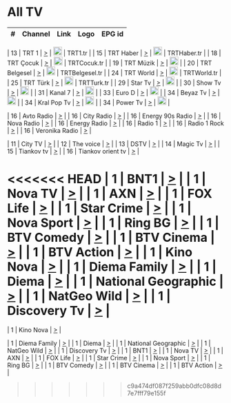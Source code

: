 <h1>All TV</h1>

| #   | Channel        | Link  | Logo | EPG id |
|:---:|:--------------:|:-----:|:----:|:------:|

| 13  | TRT 1            | [>](https://tv-trt1.medya.trt.com.tr/master.m3u8) | <img height="20" src="https://i.imgur.com/j786OLG.png"/> | TRT1.tr |
| 15  | TRT Haber        | [>](https://tv-trthaber.medya.trt.com.tr/master.m3u8) | <img height="20" src="https://i.imgur.com/OVfo8Ab.png"/> | TRTHaber.tr |
| 18  | TRT Çocuk        | [>](https://tv-trtcocuk.medya.trt.com.tr/master.m3u8) | <img height="20" src="https://i.imgur.com/QLFmD6d.png"/> | TRTCocuk.tr |
| 19  | TRT Müzik        | [>](https://tv-trtmuzik.medya.trt.com.tr/master.m3u8) | <img height="20" src="https://i.imgur.com/fIVFCEd.png"/> |
| 20  | TRT Belgesel     | [>](https://tv-trtbelgesel.medya.trt.com.tr/master.m3u8) | <img height="20" src="https://i.imgur.com/MGO87pe.png"/> | TRTBelgesel.tr |
| 24  | TRT World        | [>](https://tv-trtworld.medya.trt.com.tr/master.m3u8) | <img height="20" src="https://i.imgur.com/JEA2xpv.png"/> | TRTWorld.tr |
| 25  | TRT Türk         | [>](https://tv-trtturk.medya.trt.com.tr/master.m3u8) | <img height="20" src="https://i.imgur.com/OSTOQNw.png"/> | TRTTurk.tr |
| 29  | Star Tv   | [>](https://dogus-live.daioncdn.net/startv/startv_360p.m3u8) | <img height="20" src="https://i.imgur.com/IebUZx1.png"/> |
| 30  | Show Tv     | [>](https://ciner-live.daioncdn.net/showtv/showtv.m3u8) | <img height="20" src="https://i.imgur.com/IebUZx1.png"/> |
| 31  | Kanal 7     | [>](https://kanal7-live.daioncdn.net/kanal7/kanal7.m3u8) | <img height="20" src="https://i.imgur.com/IebUZx1.png"/> |
| 33  | Euro D    | [>](https://www.youtube.com/user/KanalD/live) | <img height="20" src="https://i.imgur.com/IebUZx1.png"/> |
| 34  | Beyaz Tv     | [>](https://beyaztv-live.daioncdn.net/beyaztv/beyaztv.m3u8) | <img height="20" src="https://i.imgur.com/IebUZx1.png"/> |
| 34  | Kral Pop Tv     | [>](https://www.youtube.com/watch?v=GuFTuKoXepw) | <img height="20" src="https://i.imgur.com/IebUZx1.png"/> |
| 34  | Power Tv     | [>](https://livetv.powerapp.com.tr/powerTV/powerhd.smil/chunklist.m3u8) | <img height="20" src="https://i.imgur.com/IebUZx1.png"/> |

| 16  | Avto Radio | [>](http://stream.metacast.eu/avtoradio.mp3.m3u) |
| 16  | City Radio | [>](http://stream.metacast.eu/city.aac.m3u) |
| 16  | Energy 90s Radio | [>](http://stream.metacast.eu/energy-90s.m3u) |
| 16  | Nova Radio | [>](http://stream.metacast.eu/nova.aac.m3u) |
| 16  | Energy Radio | [>](http://stream.metacast.eu/nrj.aac.m3u) |
| 16  | Radio 1 | [>](http://stream.metacast.eu/radio1.aac.m3u) |
| 16  | Radio 1 Rock | [>](http://stream.metacast.eu/radio1rock.aac.m3u) |
| 16  | Veronika Radio | [>](http://stream.metacast.eu/veronika.aac.m3u) |

| 11  | City TV | [>](https://tv.city.bg/play/tshls/citytv/index.m3u8) |
| 12  | The voice | [>](https://bss1.neterra.tv/thevoice/thevoice.m3u8) |
| 13  | DSTV | [>](http://46.249.95.140:8081/hls/data.m3u8) |
| 14  | Magic Tv | [>](https://bss1.neterra.tv/magictv/magictv.m3u8) |
| 15  | Tiankov tv | [>](https://streamer103.neterra.tv/tiankov-folk/live.m3u8) |
| 16  | Tiankov orient tv | [>](https://streamer103.neterra.tv/tiankov-orient/live.m3u8) |

<<<<<<< HEAD
| 1 | BNT1 | [>](https://ymkaya.xyz:33339/tv/bnt1/playlist.m3u8?wmsAuthSign=c2VydmVyX3RpbWU9My8yMC8yMDI1IDc6MzQ6MDQgUE0maGFzaF92YWx1ZT1US0NmSytuRmwwVnY0aG40eGRwaDNBPT0mdmFsaWRtaW51dGVzPTYw) |
| 1 | Nova TV | [>](https://ymkaya.xyz:33339/tv/novatv/playlist.m3u8?wmsAuthSign=c2VydmVyX3RpbWU9My8yMC8yMDI1IDc6MzQ6MTUgUE0maGFzaF92YWx1ZT04UU9mUkczbHJXZjlLZHRSZmR2Q2xRPT0mdmFsaWRtaW51dGVzPTYw) |
| 1 | AXN | [>](https://ymkaya.xyz:33339/tv/axn/playlist.m3u8?wmsAuthSign=c2VydmVyX3RpbWU9My8yMC8yMDI1IDc6MzQ6MjQgUE0maGFzaF92YWx1ZT04dmd0SmI0QU5EMG1JSm1zeEh6c1RBPT0mdmFsaWRtaW51dGVzPTYw) |
| 1 | FOX Life | [>](https://ymkaya.xyz:33339/tv/foxlife/playlist.m3u8?wmsAuthSign=c2VydmVyX3RpbWU9My8yMC8yMDI1IDc6MzQ6MzUgUE0maGFzaF92YWx1ZT1NOVpHc09yR1RiTkw3NXU4QW5RT1Z3PT0mdmFsaWRtaW51dGVzPTYw) |
| 1 | Star Crime | [>](https://ymkaya.xyz:33339/tv/foxcrime/playlist.m3u8?wmsAuthSign=c2VydmVyX3RpbWU9My8yMC8yMDI1IDc6MzQ6NDUgUE0maGFzaF92YWx1ZT1vMG9OS0QwOUtLSnRNbXdObWhYMTlnPT0mdmFsaWRtaW51dGVzPTYw) |
| 1 | Nova Sport | [>](https://ymkaya.xyz:33339/tv/novasport/playlist.m3u8?wmsAuthSign=c2VydmVyX3RpbWU9My8yMC8yMDI1IDc6MzQ6NTQgUE0maGFzaF92YWx1ZT1VazdrZDdYdUFoaE9IKzM3bncwcVNBPT0mdmFsaWRtaW51dGVzPTYw) |
| 1 | Ring BG | [>](https://ymkaya.xyz:33339/tv/ringbg/playlist.m3u8?wmsAuthSign=c2VydmVyX3RpbWU9My8yMC8yMDI1IDc6MzU6MDQgUE0maGFzaF92YWx1ZT1qTlA4SmVxZ2FoOVF0WmNqWmZMcHRBPT0mdmFsaWRtaW51dGVzPTYw) |
| 1 | BTV Comedy | [>](https://ymkaya.xyz:33339/tv/btvcomedy/playlist.m3u8?wmsAuthSign=c2VydmVyX3RpbWU9My8yMC8yMDI1IDc6MzU6MTcgUE0maGFzaF92YWx1ZT0xVHNVWU1NRVMwNUpzWVZCTlE2TlZ3PT0mdmFsaWRtaW51dGVzPTYw) |
| 1 | BTV Cinema | [>](https://ymkaya.xyz:33339/tv/btvcinema/playlist.m3u8?wmsAuthSign=c2VydmVyX3RpbWU9My8yMC8yMDI1IDc6MzU6MjYgUE0maGFzaF92YWx1ZT0rTmVCVG1EYWpuWExkcmtDYm91dFBBPT0mdmFsaWRtaW51dGVzPTYw) |
| 1 | BTV Action | [>](https://ymkaya.xyz:33339/tv/btvaction/playlist.m3u8?wmsAuthSign=c2VydmVyX3RpbWU9My8yMC8yMDI1IDc6MzU6MzYgUE0maGFzaF92YWx1ZT12ZmxDSGFUc1FNV0NBVFNRU3JzTGV3PT0mdmFsaWRtaW51dGVzPTYw) |
| 1 | Kino Nova | [>](https://ymkaya.xyz:33339/tv/kinonova/playlist.m3u8?wmsAuthSign=c2VydmVyX3RpbWU9My8yMC8yMDI1IDc6MzU6NDYgUE0maGFzaF92YWx1ZT1QdDUwRDM5NXlUSFBDWVRiMEw0bWtRPT0mdmFsaWRtaW51dGVzPTYw) |
| 1 | Diema Family | [>](https://ymkaya.xyz:33339/tv/diemafamily/playlist.m3u8?wmsAuthSign=c2VydmVyX3RpbWU9My8yMC8yMDI1IDc6MzU6NTUgUE0maGFzaF92YWx1ZT1LUW9pRU5IODh6RXFaTDkwSndTZEd3PT0mdmFsaWRtaW51dGVzPTYw) |
| 1 | Diema | [>](https://ymkaya.xyz:33339/tv/diema/playlist.m3u8?wmsAuthSign=c2VydmVyX3RpbWU9My8yMC8yMDI1IDc6MzY6NTAgUE0maGFzaF92YWx1ZT04ZlZIempWTzJNMEZKaGJOSUlTSnZBPT0mdmFsaWRtaW51dGVzPTYw) |
| 1 | National Geographic | [>](https://ymkaya.xyz:33339/tv/natgeo/playlist.m3u8?wmsAuthSign=c2VydmVyX3RpbWU9My8yMC8yMDI1IDc6MzY6NTkgUE0maGFzaF92YWx1ZT10TWZ2dzdES29VNEU0bnRmQmxtZ1F3PT0mdmFsaWRtaW51dGVzPTYw) |
| 1 | NatGeo Wild | [>](https://ymkaya.xyz:33339/tv/natgeowild/playlist.m3u8?wmsAuthSign=c2VydmVyX3RpbWU9My8yMC8yMDI1IDc6Mzc6MDkgUE0maGFzaF92YWx1ZT1INjUyN2ViVkxKcUZhRC9Dc3RINVBRPT0mdmFsaWRtaW51dGVzPTYw) |
| 1 | Discovery Tv | [>](https://ymkaya.xyz:33339/tv/discovery/playlist.m3u8?wmsAuthSign=c2VydmVyX3RpbWU9My8yMC8yMDI1IDc6Mzc6MTggUE0maGFzaF92YWx1ZT01OENIa1dST0pXOWZUWUFqOUtNVmlBPT0mdmFsaWRtaW51dGVzPTYw) |
=======


| 1 | Kino Nova | [>](https://ymkaya.xyz:11336/tv/kinonova/playlist.m3u8?wmsAuthSign=c2VydmVyX3RpbWU9MS8yLzIwMjUgNDo0MDoyMCBBTSZoYXNoX3ZhbHVlPWlFS1FrWEtMMVRFM3l5YklUWUJQUHc9PSZ2YWxpZG1pbnV0ZXM9NjA=) |

| 1 | Diema Family | [>](https://ymkaya.xyz:11336/tv/diemafamily/playlist.m3u8?wmsAuthSign=c2VydmVyX3RpbWU9MS8yLzIwMjUgNDo0MDozMCBBTSZoYXNoX3ZhbHVlPUVUaTVKTldvZTF5WVVCM0YwL21kaXc9PSZ2YWxpZG1pbnV0ZXM9NjA=) |
| 1 | Diema | [>](https://ymkaya.xyz:11336/tv/diema/playlist.m3u8?wmsAuthSign=c2VydmVyX3RpbWU9MS8yLzIwMjUgNDo0MDo0MCBBTSZoYXNoX3ZhbHVlPVlYMWVJT2NuUjNpUTBsaytEUFFOS2c9PSZ2YWxpZG1pbnV0ZXM9NjA=) |
| 1 | National Geographic | [>](https://ymkaya.xyz:11336/tv/natgeo/playlist.m3u8?wmsAuthSign=c2VydmVyX3RpbWU9MS8yLzIwMjUgNDo0MTo0MSBBTSZoYXNoX3ZhbHVlPTJQTlVmcG5nYWx0M013eUhGRGxnd0E9PSZ2YWxpZG1pbnV0ZXM9NjA=) |
| 1 | NatGeo Wild | [>](https://ymkaya.xyz:11336/tv/natgeowild/playlist.m3u8?wmsAuthSign=c2VydmVyX3RpbWU9MS8yLzIwMjUgNDo0MTo1MSBBTSZoYXNoX3ZhbHVlPVl1OXZaTTliN0hGWEN3eDBYd1duNkE9PSZ2YWxpZG1pbnV0ZXM9NjA=) |
| 1 | Discovery Tv | [>](https://ymkaya.xyz:11336/tv/discovery/playlist.m3u8?wmsAuthSign=c2VydmVyX3RpbWU9MS8yLzIwMjUgNDo0MjowMSBBTSZoYXNoX3ZhbHVlPWtBQmdLNlY2RmQwWElzMVYzSDJyVkE9PSZ2YWxpZG1pbnV0ZXM9NjA=) |
| 1 | BNT1 | [>](https://ymkaya.xyz:11336/tv/bnt1/playlist.m3u8?wmsAuthSign=c2VydmVyX3RpbWU9MS8yLzIwMjUgNDozODozOCBBTSZoYXNoX3ZhbHVlPVVrMVlRQXpJWlhYeUh6ZFVpSC9NMUE9PSZ2YWxpZG1pbnV0ZXM9NjA=) |
| 1 | Nova TV | [>](https://ymkaya.xyz:11336/tv/novatv/playlist.m3u8?wmsAuthSign=c2VydmVyX3RpbWU9MS8yLzIwMjUgNDozODo0OCBBTSZoYXNoX3ZhbHVlPUVxQjh1a0ZzYkVGZU8zZDFGTzdreVE9PSZ2YWxpZG1pbnV0ZXM9NjA=) |
| 1 | AXN | [>](https://ymkaya.xyz:11336/tv/axn/playlist.m3u8?wmsAuthSign=c2VydmVyX3RpbWU9MS8yLzIwMjUgNDozODo1OCBBTSZoYXNoX3ZhbHVlPUpkWStGY1hkNXhaOVpPZ0thQ0FZL3c9PSZ2YWxpZG1pbnV0ZXM9NjA=) |
| 1 | FOX Life | [>](https://ymkaya.xyz:11336/tv/foxlife/playlist.m3u8?wmsAuthSign=c2VydmVyX3RpbWU9MS8yLzIwMjUgNDozOToxMCBBTSZoYXNoX3ZhbHVlPWt1ZDc1T3AzYlZDTjJnSy9TU0xJZlE9PSZ2YWxpZG1pbnV0ZXM9NjA=) |
| 1 | Star Crime | [>](https://ymkaya.xyz:11336/tv/foxcrime/playlist.m3u8?wmsAuthSign=c2VydmVyX3RpbWU9MS8yLzIwMjUgNDozOToyMCBBTSZoYXNoX3ZhbHVlPXIwVU45Nm9FR1l2enNkTG9TanBxbmc9PSZ2YWxpZG1pbnV0ZXM9NjA=) |
| 1 | Nova Sport | [>](https://ymkaya.xyz:11336/tv/novasport/playlist.m3u8?wmsAuthSign=c2VydmVyX3RpbWU9MS8yLzIwMjUgNDozOTozMCBBTSZoYXNoX3ZhbHVlPXlSZ0UxazVaM0xhSmc0NmR4T0c1T2c9PSZ2YWxpZG1pbnV0ZXM9NjA=) |
| 1 | Ring BG | [>](https://ymkaya.xyz:11336/tv/ringbg/playlist.m3u8?wmsAuthSign=c2VydmVyX3RpbWU9MS8yLzIwMjUgNDozOTo0MCBBTSZoYXNoX3ZhbHVlPTR4aUlFNHVUYWN4enY1WkVuOFZma2c9PSZ2YWxpZG1pbnV0ZXM9NjA=) |
| 1 | BTV Comedy | [>](https://ymkaya.xyz:11336/tv/btvcomedy/playlist.m3u8?wmsAuthSign=c2VydmVyX3RpbWU9MS8yLzIwMjUgNDozOTo1MCBBTSZoYXNoX3ZhbHVlPUtrMTJ2RHNTTUU1RFp1ZkVOdXFSK3c9PSZ2YWxpZG1pbnV0ZXM9NjA=) |
| 1 | BTV Cinema | [>](https://ymkaya.xyz:11336/tv/btvcinema/playlist.m3u8?wmsAuthSign=c2VydmVyX3RpbWU9MS8yLzIwMjUgNDozOTo1OSBBTSZoYXNoX3ZhbHVlPTZWcU9FZW56cG1NM1lrYy8xNE5NeHc9PSZ2YWxpZG1pbnV0ZXM9NjA=) |
| 1 | BTV Action | [>](https://ymkaya.xyz:11336/tv/btvaction/playlist.m3u8?wmsAuthSign=c2VydmVyX3RpbWU9MS8yLzIwMjUgNDo0MDoxMCBBTSZoYXNoX3ZhbHVlPUlDd0ErRkZVWThyMVZwR3c2REdGZ3c9PSZ2YWxpZG1pbnV0ZXM9NjA=) |
>>>>>>> c9a474df087f259abb0dfc08d8d7e7fff79e155f
